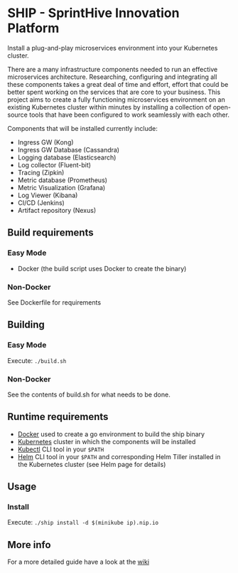 # SHIP - SprintHive Innovation Platform
Install a plug-and-play microservices environment into your Kubernetes cluster.

There are a many infrastructure components needed to run an effective microservices architecture. Researching, configuring and integrating all these components takes a great deal of time and effort, effort that could be better spent working on the services that are core to your business. This project aims to create a fully functioning microservices environment on an existing Kubernetes cluster within minutes by installing a collection of open-source tools that have been configured to work seamlessly with each other.

Components that will be installed currently include:
* Ingress GW (Kong)
* Ingress GW Database (Cassandra)
* Logging database (Elasticsearch)
* Log collector (Fluent-bit)
* Tracing (Zipkin)
* Metric database (Prometheus)
* Metric Visualization (Grafana)
* Log Viewer (Kibana)
* CI/CD (Jenkins)
* Artifact repository (Nexus)

## Build requirements
### Easy Mode
* Docker (the build script uses Docker to create the binary)

### Non-Docker
See Dockerfile for requirements

## Building
### Easy Mode
Execute: `./build.sh`

### Non-Docker
See the contents of build.sh for what needs to be done.

## Runtime requirements
* [Docker](https://docker.com) used to create a go environment to build the ship binary
* [Kubernetes](https://github.com/kubernetes/kubernetes) cluster in which the components will be installed
* [Kubectl](https://kubernetes.io/docs/tasks/tools/install-kubectl/) CLI tool in your `$PATH`
* [Helm](https://github.com/kubernetes/helm) CLI tool in your `$PATH` and corresponding Helm Tiller installed in the Kubernetes cluster (see Helm page for details)

## Usage
### Install
Execute: `./ship install -d $(minikube ip).nip.io`

## More info

For a more detailed guide have a look at the [wiki](https://github.com/SprintHive/ship/wiki)
